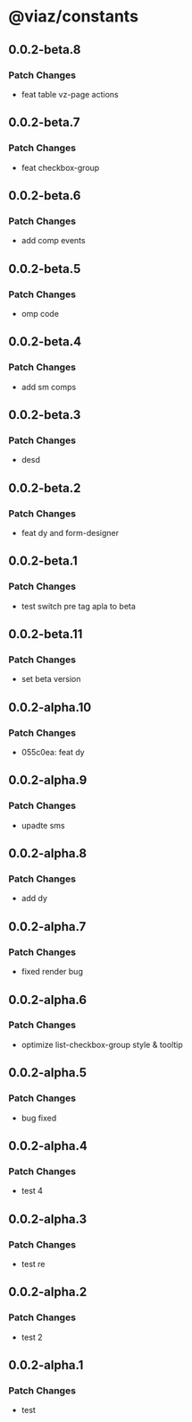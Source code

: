 # @viaz/constants

## 0.0.2-beta.8

### Patch Changes

- feat table vz-page actions

## 0.0.2-beta.7

### Patch Changes

- feat checkbox-group

## 0.0.2-beta.6

### Patch Changes

- add comp events

## 0.0.2-beta.5

### Patch Changes

- omp code

## 0.0.2-beta.4

### Patch Changes

- add sm comps

## 0.0.2-beta.3

### Patch Changes

- desd

## 0.0.2-beta.2

### Patch Changes

- feat dy and form-designer

## 0.0.2-beta.1

### Patch Changes

- test switch pre tag apla to beta

## 0.0.2-beta.11

### Patch Changes

- set beta version

## 0.0.2-alpha.10

### Patch Changes

- 055c0ea: feat dy

## 0.0.2-alpha.9

### Patch Changes

- upadte sms

## 0.0.2-alpha.8

### Patch Changes

- add dy

## 0.0.2-alpha.7

### Patch Changes

- fixed render bug

## 0.0.2-alpha.6

### Patch Changes

- optimize list-checkbox-group style & tooltip

## 0.0.2-alpha.5

### Patch Changes

- bug fixed

## 0.0.2-alpha.4

### Patch Changes

- test 4

## 0.0.2-alpha.3

### Patch Changes

- test re

## 0.0.2-alpha.2

### Patch Changes

- test 2

## 0.0.2-alpha.1

### Patch Changes

- test

